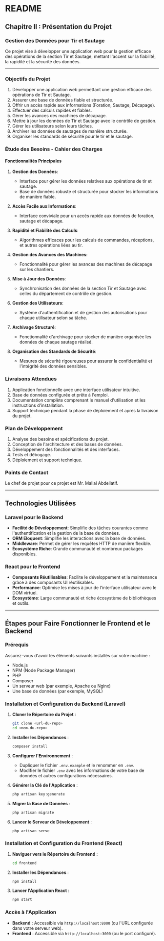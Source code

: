 # README

## Chapitre II : Présentation du Projet

### Gestion des Données pour Tir et Sautage

Ce projet vise à développer une application web pour la gestion efficace des opérations de la section Tir et Sautage, mettant l'accent sur la fiabilité, la rapidité et la sécurité des données.

---

### Objectifs du Projet

1. Développer une application web permettant une gestion efficace des opérations de Tir et Sautage.
2. Assurer une base de données fiable et structurée.
3. Offrir un accès rapide aux informations (Foration, Sautage, Décapage).
4. Effectuer des calculs rapides et fiables.
5. Gérer les avances des machines de décapage.
6. Mettre à jour les données de Tir et Sautage avec le contrôle de gestion.
7. Gérer les utilisateurs selon leurs tâches.
8. Archiver les données de sautages de manière structurée.
9. Organiser les standards de sécurité pour le tir et le sautage.

### Étude des Besoins - Cahier des Charges

#### Fonctionnalités Principales

1. **Gestion des Données**:
   - Interface pour gérer les données relatives aux opérations de tir et sautage.
   - Base de données robuste et structurée pour stocker les informations de manière fiable.

2. **Accès Facile aux Informations**:
   - Interface conviviale pour un accès rapide aux données de foration, sautage et décapage.

3. **Rapidité et Fiabilité des Calculs**:
   - Algorithmes efficaces pour les calculs de commandes, réceptions, et autres opérations liées au tir.

4. **Gestion des Avances des Machines**:
   - Fonctionnalité pour gérer les avances des machines de décapage sur les chantiers.

5. **Mise à Jour des Données**:
   - Synchronisation des données de la section Tir et Sautage avec celles du département de contrôle de gestion.

6. **Gestion des Utilisateurs**:
   - Système d'authentification et de gestion des autorisations pour chaque utilisateur selon sa tâche.

7. **Archivage Structuré**:
   - Fonctionnalité d'archivage pour stocker de manière organisée les données de chaque sautage réalisé.

8. **Organisation des Standards de Sécurité**:
   - Mesures de sécurité rigoureuses pour assurer la confidentialité et l'intégrité des données sensibles.

### Livraisons Attendues

1. Application fonctionnelle avec une interface utilisateur intuitive.
2. Base de données configurée et prête à l'emploi.
3. Documentation complète comprenant le manuel d'utilisation et les instructions d'installation.
4. Support technique pendant la phase de déploiement et après la livraison du projet.

### Plan de Développement

1. Analyse des besoins et spécifications du projet.
2. Conception de l'architecture et des bases de données.
3. Développement des fonctionnalités et des interfaces.
4. Tests et débogage.
5. Déploiement et support technique.

### Points de Contact

Le chef de projet pour ce projet est Mr. Mallal Abdellatif.

---

## Technologies Utilisées

### Laravel pour le Backend

- **Facilité de Développement**: Simplifie des tâches courantes comme l'authentification et la gestion de la base de données.
- **ORM Eloquent**: Simplifie les interactions avec la base de données.
- **Middleware**: Permet de gérer les requêtes HTTP de manière flexible.
- **Écosystème Riche**: Grande communauté et nombreux packages disponibles.

### React pour le Frontend

- **Composants Réutilisables**: Facilite le développement et la maintenance grâce à des composants UI réutilisables.
- **Performance**: Optimise les mises à jour de l'interface utilisateur avec le DOM virtuel.
- **Écosystème**: Large communauté et riche écosystème de bibliothèques et outils.

---

## Étapes pour Faire Fonctionner le Frontend et le Backend

### Prérequis

Assurez-vous d'avoir les éléments suivants installés sur votre machine :
- Node.js
- NPM (Node Package Manager)
- PHP
- Composer
- Un serveur web (par exemple, Apache ou Nginx)
- Une base de données (par exemple, MySQL)

### Installation et Configuration du Backend (Laravel)

1. **Cloner le Répertoire du Projet** :
   ```sh
   git clone <url-du-repo>
   cd <nom-du-repo>
   ```

2. **Installer les Dépendances** :
   ```sh
   composer install
   ```

3. **Configurer l'Environnement** :
   - Dupliquer le fichier `.env.example` et le renommer en `.env`.
   - Modifier le fichier `.env` avec les informations de votre base de données et autres configurations nécessaires.

4. **Générer la Clé de l'Application** :
   ```sh
   php artisan key:generate
   ```

5. **Migrer la Base de Données** :
   ```sh
   php artisan migrate
   ```

6. **Lancer le Serveur de Développement** :
   ```sh
   php artisan serve
   ```

### Installation et Configuration du Frontend (React)

1. **Naviguer vers le Répertoire du Frontend** :
   ```sh
   cd frontend
   ```

2. **Installer les Dépendances** :
   ```sh
   npm install
   ```

3. **Lancer l'Application React** :
   ```sh
   npm start
   ```

### Accès à l'Application

- **Backend** : Accessible via `http://localhost:8000` (ou l'URL configurée dans votre serveur web).
- **Frontend** : Accessible via `http://localhost:3000` (ou le port configuré).

